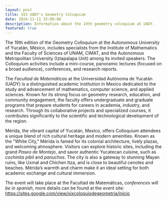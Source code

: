 ```yaml
---
layout: post
title: XIX UADY's Geometry Coloquium
date: 2024-11-11 15:09:00
description: Information about the 19th geometry coloquium at UADY.
featured: true
---
```


The 19th edition of the Geometry Colloquium at the Autonomous University of Yucatán, México, includes specialists from the Institute of Mathematics and the Faculty of Sciences of UNAM, CIMAT, and the Autonomous Metropolitan University (Iztapalapa Unit) among its invited speakers. The Colloquium activities include a mini-course, panoramic lectures (focused on a broad audience), conferences, and research reports.

The _Facultad de Matemáticas_ at the Universidad Autónoma de Yucatán (UADY) is a distinguished academic institution in Mexico dedicated to the study and advancement of mathematics, computer science, and applied sciences. Known for its strong focus on geometry research, education, and community engagement, the faculty offers undergraduate and graduate programs that prepare students for careers in academia, industry, and research. Through its collaborative projects and specialized courses, it contributes significantly to the scientific and technological development of the region.

Mérida, the vibrant capital of Yucatán, Mexico, offers Colloquium attendees a unique blend of rich cultural heritage and modern amenities. Known as the "White City," Mérida is famed for its colonial architecture, lively plazas, and welcoming atmosphere. Visitors can explore historic sites, including the grand _Paseo de Montejo_, and savor authentic Yucatecan cuisine, such as _cochinita pibil_ and _panuchos_. The city is also a gateway to stunning Mayan ruins, like Uxmal and Chichen Itza, and is close to beautiful cenotes and beaches. Mérida’s warmth and charm make it an ideal setting for both academic exchange and cultural immersion.

The event will take place at the Facultad de Matemáticas, _conferences will be in spanish_, more details can be found at the event site: <https://sites.google.com/view/xixcoloquiodegeometria/inicio>
